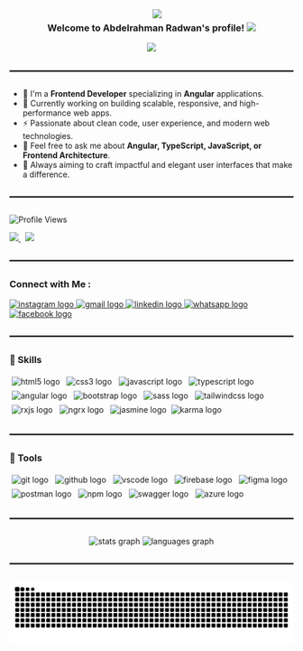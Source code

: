 <img width="250" align="right" src="https://c.tenor.com/_DOBjnGspYAAAAAM/code-coding.gif">

<h3 align="center">
  Welcome to Abdelrahman Radwan's profile!
  <img src="https://media.giphy.com/media/hvRJCLFzcasrR4ia7z/giphy.gif" width="28">
</h3>

<p align="center">
  <a href="https://github.com/DenverCoder1/readme-typing-svg">
    <img src="https://readme-typing-svg.herokuapp.com/?lines=Frontend%20web%20Developer;Always%20learning%20new%20things&font=Fira%20Code&center=true&width=440&height=45&color=f75c7e&vCenter=true&size=22">
  </a>
</p>

<hr style="border: 1px solid #444; margin: 30px 0;">

- 🏢 I'm a **Frontend Developer** specializing in **Angular** applications.  
- 💼 Currently working on building scalable, responsive, and high-performance web apps.  
- ⚡ Passionate about clean code, user experience, and modern web technologies.  
- 💬 Feel free to ask me about **Angular, TypeScript, JavaScript, or Frontend Architecture**.  
- 🚀 Always aiming to craft impactful and elegant user interfaces that make a difference.

<hr style="border: 1px solid #444; margin: 30px 0;">

<p>
  <img src="https://komarev.com/ghpvc/?username=AARadwan&style=for-the-badge" alt="Profile Views"/>
</p>

<p>
  <a href="https://drive.google.com/file/d/1PpqRt-G_yLFo76Enw7iTPeT0fH3q3Qku/view?usp=sharing" target="_blank">
    <img src="https://img.shields.io/badge/My%20CV-004520?style=flat-square&logo=googledrive&logoColor=white" style="height:32px; object-fit:contain;"/>
  </a> &nbsp;
  <a href="https://aaradwan.github.io/portfolio-me/">
    <img src="https://img.shields.io/badge/My Portfolio-00307A?style=flat-square&logo=linkfire&logoColor=white" style="height:32px; object-fit:contain;"/>
  </a>
</p>

<hr style="border: 1px solid #444; margin: 30px 0;">

### Connect with Me :
<div>
  <a href="https://www.instagram.com/" target="_blank">
    <img src="https://img.shields.io/static/v1?message=Instagram&logo=instagram&label=&color=E4405F&logoColor=white&labelColor=&style=for-the-badge" height="35" alt="instagram logo"  />
  </a>
  <a href="mailto:swe.Abdelrahman.A.Radwan@gmail.com" target="_blank">
    <img src="https://img.shields.io/static/v1?message=Gmail&logo=gmail&label=&color=D14836&logoColor=white&labelColor=&style=for-the-badge" height="35" alt="gmail logo"  />
  </a>
  <a href="https://www.linkedin.com/in/abdelrahman-a-radwan/" target="_blank">
    <img src="https://img.shields.io/static/v1?message=LinkedIn&logo=linkedin&label=&color=0077B5&logoColor=white&labelColor=&style=for-the-badge" height="35" alt="linkedin logo"  />
  </a>
  <a href="https://wa.me/201021086778" target="_blank">
    <img src="https://img.shields.io/static/v1?message=Whatsapp&logo=whatsapp&label=&color=25D366&logoColor=white&labelColor=&style=for-the-badge" height="35" alt="whatsapp logo"  />
  </a>
  <a href="https://www.facebook.com/abdelrahman.radwan.875034/" target="_blank">
    <img src="https://img.shields.io/static/v1?message=Facebook&logo=facebook&label=&color=1877F2&logoColor=white&labelColor=&style=for-the-badge" height="35" alt="facebook logo"  />
  </a>
</div>

<hr style="border: 1px solid #444; margin: 30px 0;">

<h3 align="left">🧠 Skills</h3>

<p align="left">
  <img src="https://cdn.jsdelivr.net/gh/devicons/devicon/icons/html5/html5-original.svg" height="40" alt="html5 logo"  style="margin: 4px;"  /> 
  <img src="https://cdn.jsdelivr.net/gh/devicons/devicon/icons/css3/css3-original.svg" height="40" alt="css3 logo"  style="margin: 4px;"  /> 
  <img src="https://cdn.jsdelivr.net/gh/devicons/devicon/icons/javascript/javascript-original.svg" height="40" alt="javascript logo"  style="margin: 4px;"  /> 
  <img src="https://cdn.jsdelivr.net/gh/devicons/devicon/icons/typescript/typescript-original.svg" height="40" alt="typescript logo"  style="margin: 4px;"  /> 
  <img src="https://cdn.jsdelivr.net/gh/devicons/devicon/icons/angularjs/angularjs-original.svg" height="40" alt="angular logo"  style="margin: 4px;"  /> 
  <img src="https://cdn.jsdelivr.net/gh/devicons/devicon/icons/bootstrap/bootstrap-original.svg" height="40" alt="bootstrap logo"  style="margin: 4px;"  /> 
  <img src="https://cdn.jsdelivr.net/gh/devicons/devicon/icons/sass/sass-original.svg" height="40" alt="sass logo"  style="margin: 4px;"  /> 
  <img src="https://www.vectorlogo.zone/logos/tailwindcss/tailwindcss-icon.svg" height="40" alt="tailwindcss logo"  style="margin: 4px;"  /> 
  <img src="https://cdn.jsdelivr.net/gh/devicons/devicon/icons/rxjs/rxjs-original.svg" height="40" alt="rxjs logo"  style="margin: 4px;"  /> 
  <img src="https://ngrx.io/assets/images/badge.svg" height="40" alt="ngrx logo"  style="margin: 4px;"  /> 
  <img src="https://raw.githubusercontent.com/gilbarbara/logos/main/logos/jasmine.svg" height="40" alt="jasmine logo"  style="margin: 4px;"  /> 
  <img src="https://avatars.githubusercontent.com/u/320565?v=4" height="40" alt="karma logo" />
</p>

<hr style="border: 1px solid #444; margin: 30px 0;">

<h3 align="left">🧰 Tools</h3>

<p align="left">
<img src="https://cdn.jsdelivr.net/gh/devicons/devicon/icons/git/git-original.svg" height="40" alt="git logo" style="margin: 4px;" /> 
<img src="https://cdn.jsdelivr.net/gh/devicons/devicon/icons/github/github-original.svg" height="40" alt="github logo" style="margin: 4px;" /> 
<img src="https://cdn.jsdelivr.net/gh/devicons/devicon/icons/vscode/vscode-original.svg" height="40" alt="vscode logo" style="margin: 4px;" /> 
<img src="https://cdn.jsdelivr.net/gh/devicons/devicon/icons/firebase/firebase-plain.svg" height="40" alt="firebase logo" style="margin: 4px;" /> 
<img src="https://cdn.jsdelivr.net/gh/devicons/devicon/icons/figma/figma-original.svg" height="40" alt="figma logo" style="margin: 4px;" /> 
<img src="https://cdn.jsdelivr.net/gh/devicons/devicon/icons/postman/postman-original.svg" height="40" alt="postman logo" style="margin: 4px;" /> 
<img src="https://cdn.jsdelivr.net/gh/devicons/devicon/icons/npm/npm-original-wordmark.svg" height="40" alt="npm logo" style="margin: 4px;" /> 
<img src="https://raw.githubusercontent.com/gilbarbara/logos/main/logos/swagger.svg" height="40" alt="swagger logo" style="margin: 4px;" /> 
<img src="https://cdn.jsdelivr.net/gh/devicons/devicon/icons/azure/azure-original.svg" height="40" alt="azure logo" style="margin: 4px;" />
</p>

<hr style="border: 1px solid #444; margin: 30px 0;">

<div align="center">
  <img src="https://github-readme-stats.vercel.app/api?username=AARadwan&hide_title=false&hide_rank=false&show_icons=true&include_all_commits=true&count_private=true&disable_animations=false&theme=dracula&locale=en&hide_border=false" height="150" alt="stats graph" />
  <img src="https://github-readme-stats.vercel.app/api/top-langs?username=AARadwan&locale=en&hide_title=false&layout=compact&card_width=320&langs_count=5&theme=dracula&hide_border=false" height="150" alt="languages graph" />
</div>

<hr style="border: 1px solid #444; margin: 30px 0;">

<p align="center">
  <img src="https://raw.githubusercontent.com/AARadwan/AARadwan/output/github-contribution-grid-snake-dark.svg" />
</p>
